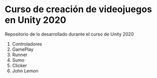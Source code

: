 # Curso de creación de videojuegos en Unity 2020

Repositorio de lo desarrollado durante el curso de Unity 2020

1. Controladores
2. GamePlay
3. Runner
4. Sumo
5. Clicker
6. John Lemon
